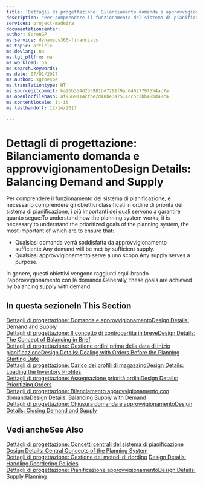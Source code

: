 ```yaml
---
title: 'Dettagli di progettazione: Bilanciamento domanda e approvvigionamento | Documenti Microsoft'
description: "Per comprendere il funzionamento del sistema di pianificazione, è necessario comprendere gli obiettivi classificati in ordine di priorità del sistema di pianificazione, i più importanti dei quali servono a garantire che qualsiasi domanda sarà soddisfatta da un approvvigionamento sufficiente e ogni domanda avrà uno scopo."
services: project-madeira
documentationcenter: 
author: SorenGP
ms.service: dynamics365-financials
ms.topic: article
ms.devlang: na
ms.tgt_pltfrm: na
ms.workload: na
ms.search.keywords: 
ms.date: 07/01/2017
ms.author: sgroespe
ms.translationtype: HT
ms.sourcegitcommit: ba26b354d235981bd7291f9ac6402779f554ac7a
ms.openlocfilehash: af9569114cfbe2d48be3a7514cc5c2bb48bd48ca
ms.contentlocale: it-it
ms.lasthandoff: 12/14/2017

---
```

# <a name="design-details-balancing-demand-and-supply"></a><span data-ttu-id="52be3-103">Dettagli di progettazione: Bilanciamento domanda e approvvigionamento</span><span class="sxs-lookup"><span data-stu-id="52be3-103">Design Details: Balancing Demand and Supply</span></span>
<span data-ttu-id="52be3-104">Per comprendere il funzionamento del sistema di pianificazione, è necessario comprendere gli obiettivi classificati in ordine di priorità del sistema di pianificazione, i più importanti dei quali servono a garantire quanto segue:</span><span class="sxs-lookup"><span data-stu-id="52be3-104">To understand how the planning system works, it is necessary to understand the prioritized goals of the planning system, the most important of which are to ensure that:</span></span>  

- <span data-ttu-id="52be3-105">Qualsiasi domanda verrà soddisfatta da approvvigionamento sufficiente.</span><span class="sxs-lookup"><span data-stu-id="52be3-105">Any demand will be met by sufficient supply.</span></span>  
- <span data-ttu-id="52be3-106">Qualsiasi approvvigionamento serve a uno scopo.</span><span class="sxs-lookup"><span data-stu-id="52be3-106">Any supply serves a purpose.</span></span>  

 <span data-ttu-id="52be3-107">In genere, questi obiettivi vengono raggiunti equilibrando l'approvvigionamento con la domanda.</span><span class="sxs-lookup"><span data-stu-id="52be3-107">Generally, these goals are achieved by balancing supply with demand.</span></span>  

## <a name="in-this-section"></a><span data-ttu-id="52be3-108">In questa sezione</span><span class="sxs-lookup"><span data-stu-id="52be3-108">In This Section</span></span>  
[<span data-ttu-id="52be3-109">Dettagli di progettazione: Domanda e approvvigionamento</span><span class="sxs-lookup"><span data-stu-id="52be3-109">Design Details: Demand and Supply</span></span>](design-details-demand-and-supply.md)  
[<span data-ttu-id="52be3-110">Dettagli di progettazione: Il concetto di contropartita in breve</span><span class="sxs-lookup"><span data-stu-id="52be3-110">Design Details: The Concept of Balancing in Brief</span></span>](design-details-the-concept-of-balancing-in-brief.md)  
[<span data-ttu-id="52be3-111">Dettagli di progettazione: Gestione ordini prima della data di inizio pianificazione</span><span class="sxs-lookup"><span data-stu-id="52be3-111">Design Details: Dealing with Orders Before the Planning Starting Date</span></span>](design-details-dealing-with-orders-before-the-planning-starting-date.md)  
[<span data-ttu-id="52be3-112">Dettagli di progettazione: Carico dei profili di magazzino</span><span class="sxs-lookup"><span data-stu-id="52be3-112">Design Details: Loading the Inventory Profiles</span></span>](design-details-loading-the-inventory-profiles.md)  
[<span data-ttu-id="52be3-113">Dettagli di progettazione: Assegnazione priorità ordini</span><span class="sxs-lookup"><span data-stu-id="52be3-113">Design Details: Prioritizing Orders</span></span>](design-details-prioritizing-orders.md)  
[<span data-ttu-id="52be3-114">Dettagli di progettazione: Bilanciamento approvvigionamento con domanda</span><span class="sxs-lookup"><span data-stu-id="52be3-114">Design Details: Balancing Supply with Demand</span></span>](design-details-balancing-supply-with-demand.md)  
[<span data-ttu-id="52be3-115">Dettagli di progettazione: Chiusura domanda e approvvigionamento</span><span class="sxs-lookup"><span data-stu-id="52be3-115">Design Details: Closing Demand and Supply</span></span>](design-details-closing-demand-and-supply.md)  

## <a name="see-also"></a><span data-ttu-id="52be3-116">Vedi anche</span><span class="sxs-lookup"><span data-stu-id="52be3-116">See Also</span></span>  
 <span data-ttu-id="52be3-117">[Dettagli di progettazione: Concetti centrali del sistema di pianificazione](design-details-central-concepts-of-the-planning-system.md) </span><span class="sxs-lookup"><span data-stu-id="52be3-117">[Design Details: Central Concepts of the Planning System](design-details-central-concepts-of-the-planning-system.md) </span></span>  
 <span data-ttu-id="52be3-118">[Dettagli di progettazione: Gestione dei metodi di riordino](design-details-handling-reordering-policies.md) </span><span class="sxs-lookup"><span data-stu-id="52be3-118">[Design Details: Handling Reordering Policies](design-details-handling-reordering-policies.md) </span></span>  
 [<span data-ttu-id="52be3-119">Dettagli di progettazione: Pianificazione approvvigionamento</span><span class="sxs-lookup"><span data-stu-id="52be3-119">Design Details: Supply Planning</span></span>](design-details-supply-planning.md)

